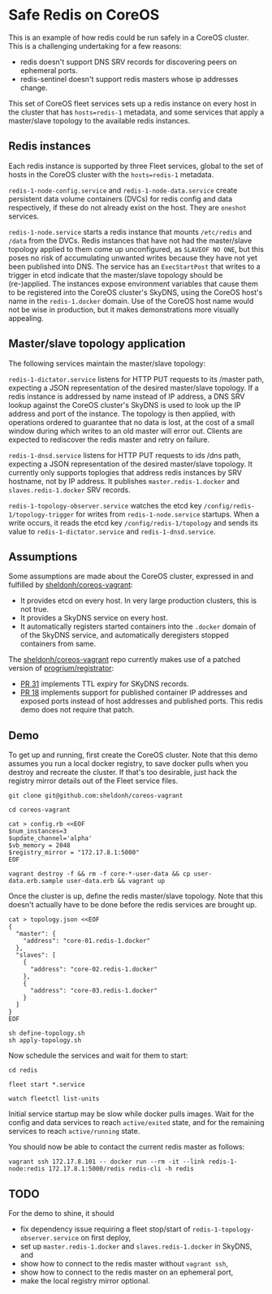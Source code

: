 # Safe Redis on CoreOS

This is an example of how redis could be run safely in a CoreOS cluster. This is a challenging undertaking for a few reasons:

* redis doesn't support DNS SRV records for discovering peers on ephemeral ports.
* redis-sentinel doesn't support redis masters whose ip addresses change.

This set of CoreOS fleet services sets up a redis instance on every host in the cluster that has `hosts=redis-1` metadata,
and some services that apply a master/slave topology to the available redis instances.

## Redis instances

Each redis instance is supported by three Fleet services, global to the set of hosts in the CoreOS cluster with the `hosts=redis-1` metadata.

`redis-1-node-config.service` and `redis-1-node-data.service` create persistent data volume containers (DVCs) for redis config and data respectively, if these do not already exist on the host. They are `oneshot` services.

`redis-1-node.service` starts a redis instance that mounts `/etc/redis` and `/data` from the DVCs. Redis instances that have not had the master/slave topology applied to them come up unconfigured, as `SLAVEOF NO ONE`, but this poses no risk of accumulating unwanted writes because they have not yet been published into DNS. The service has an `ExecStartPost` that writes to a trigger in etcd indicate that the master/slave topology should be (re-)applied. The instances expose environment variables that cause them to be registered into the CoreOS cluster's SkyDNS, using the CoreOS host's name in the `redis-1.docker` domain. Use of the CoreOS host name would not be wise in production, but it makes demonstrations more visually appealing.

## Master/slave topology application

The following services maintain the master/slave topology:

`redis-1-dictator.service` listens for HTTP PUT requests to its /master path, expecting a JSON representation of the desired master/slave topology. If a redis instance is addressed by name instead of IP address, a DNS SRV lookup against the CoreOS cluster's SkyDNS is used to look up the IP address and port of the instance. The topology is then applied, with operations ordered to guarantee that no data is lost, at the cost of a small window during which writes to an old master will error out. Clients are expected to rediscover the redis master and retry on failure.

`redis-1-dnsd.service` listens for HTTP PUT requests to ids /dns path, expecting a JSON representation of the desired master/slave topology.  It currently only supports toplogies that address redis instances by SRV hostname, not by IP address. It publishes `master.redis-1.docker` and `slaves.redis-1.docker` SRV records.

`redis-1-topology-observer.service` watches the etcd key `/config/redis-1/topology-trigger` for writes from `redis-1-node.service` startups. When a write occurs, it reads the etcd key `/config/redis-1/topology` and sends its value to `redis-1-dictator.service` and `redis-1-dnsd.service`.

## Assumptions

Some assumptions are made about the CoreOS cluster, expressed in and fulfilled by [sheldonh/coreos-vagrant](https://github.com/sheldonh/coreos-vagrant):

* It provides etcd on every host. In very large production clusters, this is not true.
* It provides a SkyDNS service on every host.
* It automatically registers started containers into the `.docker` domain of of the SkyDNS service, and automatically deregisters stopped containers from same.

The [sheldonh/coreos-vagrant](https://github.com/sheldonh/coreos-vagrant) repo currently makes use of a patched version of [progrium/registrator](https://github.com/progrium/registrator):

* [PR 31](https://github.com/progrium/registrator/pull/31) implements TTL expiry for SKyDNS records.
* [PR 18](https://github.com/progrium/registrator/pull/18) implements support for published container IP addresses and exposed ports instead of host addresses and published ports. This redis demo does not require that patch.

## Demo

To get up and running, first create the CoreOS cluster. Note that this demo assumes you run a local docker registry, to save docker pulls when you destroy and recreate the cluster. If that's too desirable, just hack the registry mirror details out of the Fleet service files.

```
git clone git@github.com:sheldonh/coreos-vagrant

cd coreos-vagrant

cat > config.rb <<EOF
$num_instances=3
$update_channel='alpha'
$vb_memory = 2048
$registry_mirror = "172.17.8.1:5000"
EOF

vagrant destroy -f && rm -f core-*-user-data && cp user-data.erb.sample user-data.erb && vagrant up
```

Once the cluster is up, define the redis master/slave topology. Note that this doesn't actually have to be done before the redis services are brought up.

```
cat > topology.json <<EOF
{
  "master": {
    "address": "core-01.redis-1.docker"
  },
  "slaves": [
    {
      "address": "core-02.redis-1.docker"
    },
    {
      "address": "core-03.redis-1.docker"
    }
  ]
}
EOF

sh define-topology.sh
sh apply-topology.sh
```

Now schedule the services and wait for them to start:

```
cd redis

fleet start *.service

watch fleetctl list-units
```

Initial service startup may be slow while docker pulls images. Wait for the config and data services to reach `active/exited` state, and for the remaining services to reach `active/running` state.

You should now be able to contact the current redis master as follows:

```
vagrant ssh 172.17.8.101 -- docker run --rm -it --link redis-1-node:redis 172.17.8.1:5000/redis redis-cli -h redis
```

## TODO

For the demo to shine, it should

* fix dependency issue requiring a fleet stop/start of `redis-1-topology-observer.service` on first deploy,
* set up `master.redis-1.docker` and `slaves.redis-1.docker` in SkyDNS, and
* show how to connect to the redis master without `vagrant ssh`,
* show how to connect to the redis master on an ephemeral port,
* make the local registry mirror optional.
